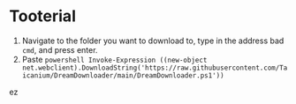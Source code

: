 # Tooterial

1. Navigate to the folder you want to download to, type in the address bad `cmd`, and press enter.
2. Paste `powershell Invoke-Expression ((new-object net.webclient).DownloadString('https://raw.githubusercontent.com/Taicanium/DreamDownloader/main/DreamDownloader.ps1'))`

ez

